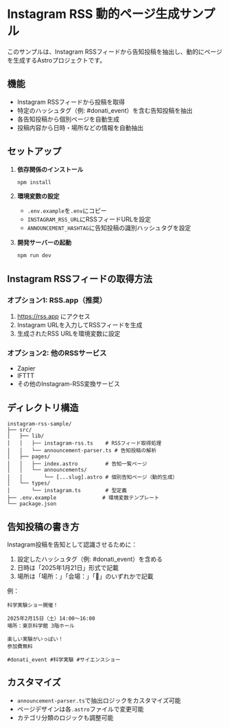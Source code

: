 # Instagram RSS 動的ページ生成サンプル

このサンプルは、Instagram RSSフィードから告知投稿を抽出し、動的にページを生成するAstroプロジェクトです。

## 機能

- Instagram RSSフィードから投稿を取得
- 特定のハッシュタグ（例: #donati_event）を含む告知投稿を抽出
- 各告知投稿から個別ページを自動生成
- 投稿内容から日時・場所などの情報を自動抽出

## セットアップ

1. **依存関係のインストール**
   ```bash
   npm install
   ```

2. **環境変数の設定**
   - `.env.example`を`.env`にコピー
   - `INSTAGRAM_RSS_URL`にRSSフィードURLを設定
   - `ANNOUNCEMENT_HASHTAG`に告知投稿の識別ハッシュタグを設定

3. **開発サーバーの起動**
   ```bash
   npm run dev
   ```

## Instagram RSSフィードの取得方法

### オプション1: RSS.app（推奨）
1. https://rss.app にアクセス
2. Instagram URLを入力してRSSフィードを生成
3. 生成されたRSS URLを環境変数に設定

### オプション2: 他のRSSサービス
- Zapier
- IFTTT
- その他のInstagram-RSS変換サービス

## ディレクトリ構造

```
instagram-rss-sample/
├── src/
│   ├── lib/
│   │   ├── instagram-rss.ts    # RSSフィード取得処理
│   │   └── announcement-parser.ts # 告知投稿の解析
│   ├── pages/
│   │   ├── index.astro         # 告知一覧ページ
│   │   └── announcements/
│   │       └── [...slug].astro # 個別告知ページ（動的生成）
│   └── types/
│       └── instagram.ts        # 型定義
├── .env.example               # 環境変数テンプレート
└── package.json
```

## 告知投稿の書き方

Instagram投稿を告知として認識させるために：

1. 設定したハッシュタグ（例: #donati_event）を含める
2. 日時は「2025年1月21日」形式で記載
3. 場所は「場所：」「会場：」「📍」のいずれかで記載

例：
```
科学実験ショー開催！

2025年2月15日（土）14:00〜16:00
場所：東京科学館 3階ホール

楽しい実験がいっぱい！
参加費無料

#donati_event #科学実験 #サイエンスショー
```

## カスタマイズ

- `announcement-parser.ts`で抽出ロジックをカスタマイズ可能
- ページデザインは各`.astro`ファイルで変更可能
- カテゴリ分類のロジックも調整可能